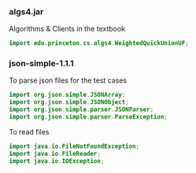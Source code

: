 ### algs4.jar 
Algorithms & Clients in the textbook


```java
import edu.princeton.cs.algs4.WeightedQuickUnionUF;
```

### json-simple-1.1.1 
To parse json files for the test cases

```java
import org.json.simple.JSONArray;
import org.json.simple.JSONObject;
import org.json.simple.parser.JSONParser;
import org.json.simple.parser.ParseException;
```
To read files

```java
import java.io.FileNotFoundException;
import java.io.FileReader;
import java.io.IOException;
```

